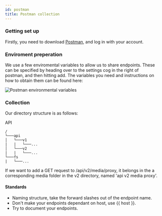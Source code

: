 ```yaml
---
id: postman
title: Postman collection
---
```


### Getting set up

Firstly, you need to download [Postman](https://www.getpostman.com/downloads/), and log in with your account.

### Enviroment preperation

We use a few enviromental variables to allow us to share endpoints. These can be specified by heading over to the settings cog in the right of postman, and then hitting add. The variables you need and instructions on how to obtain them can be found here:

![Postman environmental variables](assets/postman-variables.png "Postman environmental variables")

### Collection

Our directory structure is as follows:

API

```
/
└───api
│   └───v1
|   |   └───...
│   └───v2
|   |   └───...
└───fs
|   └───...
```

If we want to add a GET request to /api/v2/media/proxy, it belongs in the a corresponding media folder in the v2 directory, named 'api v2 media proxy'.

#### Standards
* Naming structure, take the forward slashes out of the endpoint name.
* Don't make your endpoints dependant on host, use {{ host }}.
* Try to document your endpoints.
